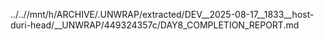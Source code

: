 ../..//mnt/h/ARCHIVE/.UNWRAP/extracted/DEV__2025-08-17__1833__host-duri-head/__UNWRAP/449324357c/DAY8_COMPLETION_REPORT.md